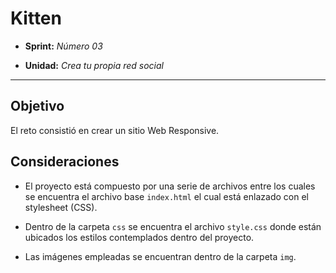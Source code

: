 # Kitten

* **Sprint:** _Número 03_

* **Unidad:** _Crea tu propia red social_


***


## Objetivo

El reto consistió en crear un sitio Web Responsive.

## Consideraciones

* El proyecto está compuesto por una serie de archivos entre los cuales se
encuentra el archivo base `index.html` el cual está enlazado con el
stylesheet (CSS).

* Dentro de la carpeta `css` se encuentra el archivo `style.css` donde están 
ubicados los estilos contemplados dentro del proyecto.

* Las imágenes empleadas se encuentran dentro de la carpeta `img`.


